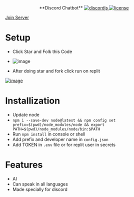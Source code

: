 <div align=center>
 **Discord Chatbot**
  
  <a href="https://github.com/discordjs">
    <img src="https://img.shields.io/badge/discord.js-v13.6.0-blue.svg?logo=npm" alt="discordjs">
  </a>

  <a href="https://github.com/diwasatreya/Chatbot/blob/main/LICENSE">
    <img src="https://img.shields.io/badge/license-Apache%202-blue" alt="license">
  </a>

</div>

[Join Server](https://discord.gg/gU7XAxTpX5)

# Setup
- Click Star and Folk this Code
- ![image](https://user-images.githubusercontent.com/74746579/131488961-1768f9ea-edc1-43aa-9fa3-b3c2976aee09.png)

- After doing star and fork click run on replit

[![image](https://camo.githubusercontent.com/807ef293459e367b2769d7b590e00f31e35d6b2e1c7bc4f570e37abbc3650f3c/68747470733a2f2f7265706c2e69742f62616467652f6769746875622f5a65726f446973636f72642f4769766561776179426f74)](https://repl.it/github/diwasatreya/Chatbot)

# Installization
- Update node 
- `npm i --save-dev node@latest && npm config set prefix=$(pwd)/node_modules/node && export PATH=$(pwd)/node_modules/node/bin:$PATH`
- Run `npm install` in console or shell
- Add prefix and developer name in `config.json`
- Add TOKEN in `.env` file or for replit user in secrets 

# Features
- AI
- Can speak in all languages
- Made specially for discord

